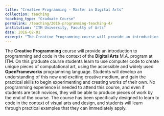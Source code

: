 ```yaml
---
title: "Creative Programming - Master in Digital Arts"
collection: teaching
teaching_type: "Graduate Course"
permalink: /teaching/2016-programming-teaching-4/
institution: "ITM University, Faculty of Arts"
date: 2016-02-01
excerpt: "The Creative Programming course will provide an introduction to programming and code in the context of the Digital Arts M.A. program at ITM."
---
```


The **Creative Programming** course will provide an introduction to programming and code in the context of the **Digital Arts** M.A. program at ITM. On this graduate course students learn to use computer code to create unique pieces of computational art, using the accessible and widely used **OpenFrameworks** programming language. Students will develop an understanding of this new and exciting creative medium, and gain the practical skills to begin experimenting and creating works of their own. No programming experience is needed to attend this course, and even if students are tech novices, they will be able to produce pieces of work by the end of the course. The course has been specifically designed to learn to code in the context of visual arts and design, and students will learn through practical examples that they can immediately apply.
